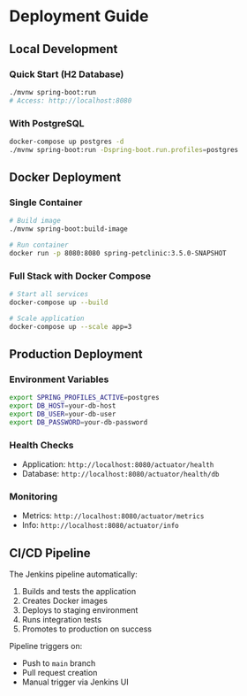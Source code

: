 # Deployment Guide

## Local Development

### Quick Start (H2 Database)
```bash
./mvnw spring-boot:run
# Access: http://localhost:8080
```

### With PostgreSQL
```bash
docker-compose up postgres -d
./mvnw spring-boot:run -Dspring-boot.run.profiles=postgres
```

## Docker Deployment

### Single Container
```bash
# Build image
./mvnw spring-boot:build-image

# Run container
docker run -p 8080:8080 spring-petclinic:3.5.0-SNAPSHOT
```

### Full Stack with Docker Compose
```bash
# Start all services
docker-compose up --build

# Scale application
docker-compose up --scale app=3
```

## Production Deployment

### Environment Variables
```bash
export SPRING_PROFILES_ACTIVE=postgres
export DB_HOST=your-db-host
export DB_USER=your-db-user
export DB_PASSWORD=your-db-password
```

### Health Checks
- Application: `http://localhost:8080/actuator/health`
- Database: `http://localhost:8080/actuator/health/db`

### Monitoring
- Metrics: `http://localhost:8080/actuator/metrics`
- Info: `http://localhost:8080/actuator/info`

## CI/CD Pipeline

The Jenkins pipeline automatically:
1. Builds and tests the application
2. Creates Docker images
3. Deploys to staging environment
4. Runs integration tests
5. Promotes to production on success

Pipeline triggers on:
- Push to `main` branch
- Pull request creation
- Manual trigger via Jenkins UI
